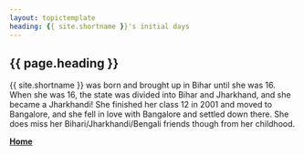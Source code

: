 ```yaml
---
layout: topictemplate
heading: {{ site.shortname }}'s initial days
---
```


## {{ page.heading }}

{{ site.shortname }} was born and brought up in Bihar until she was 16. When she was 16, the state was divided into Bihar and Jharkhand, and she became a Jharkhandi! She finished her class 12 in 2001 and moved to Bangalore, and she fell in love with Bangalore and settled down there. She does miss her Bihari/Jharkhandi/Bengali friends though from her childhood.

**[Home](../index.md)**